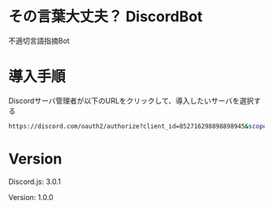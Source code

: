 # その言葉大丈夫？ DiscordBot

不適切言語指摘Bot

# 導入手順

Discordサーバ管理者が以下のURLをクリックして、導入したいサーバを選択する

```bash
https://discord.com/oauth2/authorize?client_id=852716298898898945&scope=bot&permissions=0
```

# Version

Discord.js: 3.0.1

Version: 1.0.0

